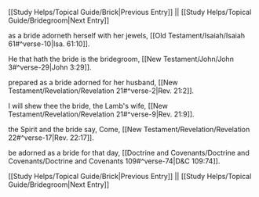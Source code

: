 [[Study Helps/Topical Guide/Brick|Previous Entry]]  ||  [[Study Helps/Topical Guide/Bridegroom|Next Entry]]

 as a bride adorneth herself with her jewels, [[Old Testament/Isaiah/Isaiah 61#^verse-10|Isa. 61:10]].

 He that hath the bride is the bridegroom, [[New Testament/John/John 3#^verse-29|John 3:29]].

 prepared as a bride adorned for her husband, [[New Testament/Revelation/Revelation 21#^verse-2|Rev. 21:2]].

 I will shew thee the bride, the Lamb's wife, [[New Testament/Revelation/Revelation 21#^verse-9|Rev. 21:9]].

 the Spirit and the bride say, Come, [[New Testament/Revelation/Revelation 22#^verse-17|Rev. 22:17]].

 be adorned as a bride for that day, [[Doctrine and Covenants/Doctrine and Covenants/Doctrine and Covenants 109#^verse-74|D&C 109:74]].

[[Study Helps/Topical Guide/Brick|Previous Entry]]  ||  [[Study Helps/Topical Guide/Bridegroom|Next Entry]]